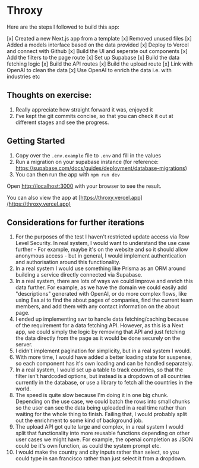 # Throxy

Here are the steps I followed to build this app:

[x] Created a new Next.js app from a template
[x] Removed unused files
[x] Added a models interface based on the data provided
[x] Deploy to Vercel and connect with Github
[x] Build the UI and seperate out components
[x] Add the filters to the page route
[x] Set up Supabase
[x] Build the data fetching logic
[x] Build the API routes
[x] Build the upload route
[x] Link with OpenAI to clean the data
[x] Use OpenAI to enrich the data i.e. with industries etc

## Thoughts on exercise:

1. Really appreciate how straight forward it was, enjoyed it
2. I've kept the git commits concise, so that you can check it out at different stages and see the progress.

## Getting Started

1. Copy over the `.env.example` file to `.env` and fill in the values
2. Run a migration on your supabase instance (for reference: https://supabase.com/docs/guides/deployment/database-migrations)
3. You can then run the app with `npm run dev`

Open [http://localhost:3000](http://localhost:3000) with your browser to see the result.

You can also view the app at [https://throxy.vercel.app](https://throxy.vercel.app)

## Considerations for further iterations

1. For the purposes of the test I haven't restricted update access via Row Level Security. In real system, I would want to understand the use case further - For example, maybe it's on the website and so it should allow anonymous access - but in general, I would implement authentication and authorisation around this functionality.
2. In a real system I would use something like Prisma as an ORM around building a service directly connected via Supabase.
3. In a real system, there are lots of ways we could improve and enrich this data further. For example, as we have the domain we could easily add "descriptions" generated with OpenAI, or do more complex flows, like using Exa.ai to find the about pages of companies, find the current team members, and add them with any contact information on the about page.
4. I ended up implementing swr to handle data fetching/caching because of the requirement for a data fetching API. However, as this is a Next app, we could simply the logic by removing that API and just fetching the data directly from the page as it would be done securely on the server.
5. I didn't implement pagination for simplicity, but in a real system I would.
6. With more time, I would have added a better loading state for suspense, so each component has it's own loading and can be handled separately.
7. In a real system, I would set up a table to track countries, so that the filter isn't hardcoded options, but instead is a dropdown of all countries currently in the database, or use a library to fetch all the countries in the world.
8. The speed is quite slow because I'm doing it in one big chunk. Depending on the use case, we could batch the rows into small chunks so the user can see the data being uploaded in a real time rather than waiting for the whole thing to finish. Failing that, I would probably split out the enrichment to some kind of background job.
9. The upload API got quite large and complex, in a real system I would split that functionality into more reusable functions depending on other user cases we might have. For example, the openai completion as JSON could be it's own function, as could the system prompt etc.
10. I would make the country and city inputs rather than select, so you could type in san francisco rather than just select it from a dropdown.
